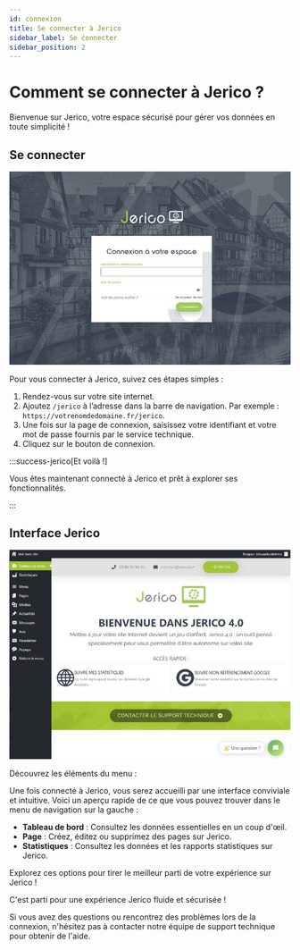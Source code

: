 ```yaml
---
id: connexion
title: Se connecter à Jerico
sidebar_label: Se connecter
sidebar_position: 2
---
```


# Comment se connecter à Jerico ?

Bienvenue sur Jerico, votre espace sécurisé pour gérer vos données en toute simplicité !

## Se connecter
![connecter](./img/4.png)

Pour vous connecter à Jerico, suivez ces étapes simples :

1. Rendez-vous sur votre site internet.
2. Ajoutez `/jerico` à l’adresse dans la barre de navigation. Par exemple : `https://votrenomdedomaine.fr/jerico`.
3. Une fois sur la page de connexion, saisissez votre identifiant et votre mot de passe fournis par le service technique.
4. Cliquez sur le bouton de connexion. 

:::success-jerico[Et voilà !]

Vous êtes maintenant connecté à Jerico et prêt à explorer ses fonctionnalités.

:::

## Interface Jerico
![connecter](./img/5.png)

Découvrez les éléments du menu :

Une fois connecté à Jerico, vous serez accueilli par une interface conviviale et intuitive. Voici un aperçu rapide de ce que vous pouvez trouver dans le menu de navigation sur la gauche :

- **Tableau de bord** : Consultez les données essentielles en un coup d'œil.
- **Page** : Créez, éditez ou supprimez des pages sur Jerico.
- **Statistiques** : Consultez les données et les rapports statistiques sur Jerico.

Explorez ces options pour tirer le meilleur parti de votre expérience sur Jerico !

C'est parti pour une expérience Jerico fluide et sécurisée !

Si vous avez des questions ou rencontrez des problèmes lors de la connexion, n'hésitez pas à contacter notre équipe de support technique pour obtenir de l'aide.

